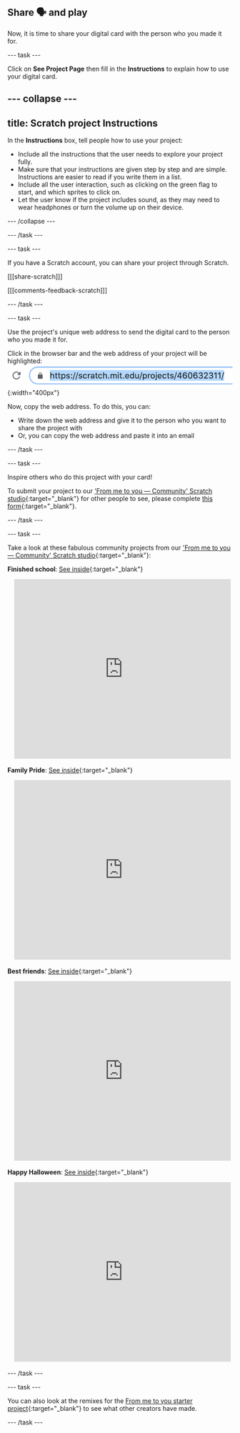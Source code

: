## Share 🗣️ and play

Now, it is time to share your digital card with the person who you made it for. 

--- task ---

Click on **See Project Page** then fill in the **Instructions** to explain how to use your digital card.

--- collapse ---
---
title: Scratch project Instructions
---

In the **Instructions** box, tell people how to use your project:
+ Include all the instructions that the user needs to explore your project fully. 
+ Make sure that your instructions are given step by step and are simple. Instructions are easier to read if you write them in a list.
+ Include all the user interaction, such as clicking on the green flag to start, and which sprites to click on. 
+ Let the user know if the project includes sound, as they may need to wear headphones or turn the volume up on their device.

--- /collapse ---

--- /task ---

--- task ---

If you have a Scratch account, you can share your project through Scratch.
 
[[[share-scratch]]]
 
[[[comments-feedback-scratch]]]

--- /task ---

--- task ---

Use the project's unique web address to send the digital card to the person who you made it for.

Click in the browser bar and the web address of your project will be highlighted:
![The web address highlighted in the browser bar.](images/from-me-webaddress.png){:width="400px"}

Now, copy the web address. To do this, you can:
+ Write down the web address and give it to the person who you want to share the project with
+ Or, you can copy the web address and paste it into an email

--- /task ---

--- task ---

Inspire others who do this project with your card! 

To submit your project to our ['From me to you — Community' Scratch studio](https://scratch.mit.edu/studios/28525955){:target="_blank"} for other people to see, please complete [this form](https://form.raspberrypi.org/f/community-project-submissions){:target="_blank"}.

--- /task ---

--- task ---

Take a look at these fabulous community projects from our ['From me to you — Community' Scratch studio](https://scratch.mit.edu/studios/28525955){:target="_blank"}:

**Finished school**: [See inside](https://scratch.mit.edu/projects/747905716/editor){:target="_blank"}
<div class="scratch-preview" style="margin-left: 15px;">
 <iframe src="https://scratch.mit.edu/projects/747905716/embed" allowtransparency="true" width="485" height="402" frameborder="0" scrolling="no" allowfullscreen></iframe>
</div>

**Family Pride**: [See inside](https://scratch.mit.edu/projects/747899510/editor){:target="_blank"}
<div class="scratch-preview" style="margin-left: 15px;">
 <iframe src="https://scratch.mit.edu/projects/747899510/embed" allowtransparency="true" width="485" height="402" frameborder="0" scrolling="no" allowfullscreen></iframe>
</div>

**Best friends**: [See inside](https://scratch.mit.edu/projects/747916089/editor){:target="_blank"}
<div class="scratch-preview" style="margin-left: 15px;">
 <iframe src="https://scratch.mit.edu/projects/747916089/embed" allowtransparency="true" width="485" height="402" frameborder="0" scrolling="no" allowfullscreen></iframe>
</div>

**Happy Halloween**: [See inside](https://scratch.mit.edu/projects/747982478/editor){:target="_blank"}
<div class="scratch-preview" style="margin-left: 15px;">
 <iframe src="https://scratch.mit.edu/projects/747982478/embed" allowtransparency="true" width="485" height="402" frameborder="0" scrolling="no" allowfullscreen></iframe>
</div>

--- /task ---

--- task ---

You can also look at the remixes for the [From me to you starter project](https://scratch.mit.edu/projects/744422715/remixes){:target="_blank"} to see what other creators have made.

--- /task ---
